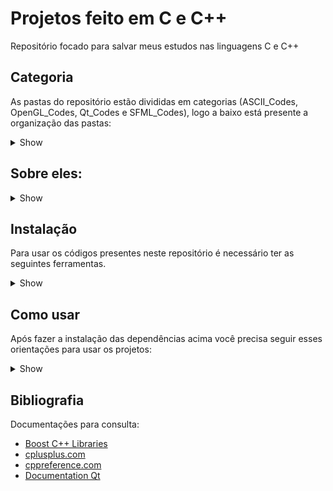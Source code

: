 # Projetos feito em C e C++

Repositório focado para salvar meus estudos nas linguagens C e C++

## Categoria

As pastas do repositório estão divididas em categorias (ASCII_Codes, OpenGL_Codes, Qt_Codes e SFML_Codes), logo a baixo está presente a organização das pastas:
<details><summary>Show</summary>

```bash

    ├── ASCII_Codes
    │   ├── Cubo3DASCII
    │   ├── dotenv
    │   ├── ExpressoesNumericas
    │   ├── Natal code
    │   ├── PenduloDuploASCII
    │   ├── RGB_Terminal 
    │   ├── SnakeGame
    │   ├── Tic-Tac-Toe
    │   └── termtetris
    ├── OpenGL_Codes
    │   ├── Esfera3DOpenGL
    │   ├── Torus3DOpenGL
    │   └── TrianguloOpenGL
    ├── Qt_Codes
    │   ├── CuboOpenGL
    │   └── MiniNavegador
    └── SFML_Codes
        ├── BlackHole_Newtonian
        ├── FractalTree
        ├── Modelos3DSFML
        ├── Orb
        └── PenduloDuplo_SFML
```

</details>


## Sobre eles:

<details><summary>Show</summary>

**ASCII Codes**

- Cubo3DASCII é um cubo feito em C++ sendo feito o plot em modo texto. Foi feito no Linux.
  - OBS: Este projeto foi feito com base no vídeo do canal [Servet Guinarogiu](https://youtu.be/p09i_hoFdd0) para praticar C++.

- dotenv é um projeto com duas funções, gera uma chave de API aleatória (key.cpp), lê o arquivo .env e mostra na tela as variáveis de ambiente (env_read.cpp), no caso API_KEY no .env de exemplo. Foi feito em C++.

- ExpressoesNumericas é uma calculadora de expressões algébricas, resolve expressões com adição, subtração, multiplicação, divisão e potência e pode usar parênteses para separar melhor a ordem da resolução. Foi feito em C++.
  - OBS: Este projeto foi feito com base no desafio 14 do site [OsProgramadores](https://osprogramadores.com/), caso queira conhecer os [Desafios](https://osprogramadores.com/desafios/) fique a vontade.

- Tic-Tac-Toe é o jogo da velha feito em C++ usando classes (uma tentativa de classe abstrata). Foi feito no Linux.

- Natal code é uma árvore de Natal feita em C. Foi feito no Windows e testada no Linux.

- PenduloDuploASCII é uma simulação do movimento caótico de um pêndulo duplo, seu plot é em modo texto (ASCII). Foi feito no Linux.
  - OBS: Esta simulação foi feita com base no código do [DinoZ1729](https://github.com/DinoZ1729/Double-Pendulum) para estudar sobre simulações de movimentos caóticos e praticar C++.

- RGB_Terminal é um suporte para imagens para o terminal. Foi feito em C++ no Linux.
  - OBS: Este suporte foi feito com base no vídeo [_3D ASCII with Colors_](https://youtu.be/M-sIyi9VMSU) do canal [Tsoding Daily](https://www.youtube.com/@TsodingDaily).

- SnakeGame é o jogo da cobrinha feito em C. Foi feito no Linux.

**OpenGL Codes**

- Esfera3DOpenGL é uma esfera feita em C++ usando a biblioteca OpenGL e o Glut. Foi feito no Linux.

- Torus3DOpenGL é uma toróide feita em C++ usando a biblioteca OpenGL e o Glut. Foi feito no Linux.

- TrianguloOpenGL é um triângulo colorido feito em C++ usando a biblioteca OpenGL e o Glut. Foi feito no Linux.

**Qt Codes**

- CuboOpenGL é um cubo feito com as funções do Qt6 e C++. Foi feito no Linux com a IDE Qt Creator.

- MiniNavegador é um navegador que pode mostrar páginas Web por link, foi feito com o Qt6 e C++. Foi usado o Linux e a IDE Qt Creator.

**SFML Codes**

- FractalTree é um modelo matemático da área dos fractais e é uma boa demonstração de recursão usando o C++ e a biblioteca do SFML. Foi feito no Linux.

- Modelos3DSFML fiz dois modelos 3D de uma esfera e uma rosquinha usando o SFML e matemática. Foi feito no Linux.
  - OBS: Na pasta a uma pasta com nome de img, o site de onde veio as imagens é [Solar System Scope](https://www.solarsystemscope.com/textures/). O uso das imagens foi para aplicar uma textura para testar.

- Orb é desenhado 3 órbitas e ao longo que elas vão passando fica seu rastro em 3 cores diferentes (vermelho, ciano e preto), seu desenho foi feito com auxílio da biblioteca SFML. Foi feito no Linux.

- PenduloDuplo_SFML é uma simulação de um pêndulo duplo, seu plot foi feito utilizando a biblioteca do SFML. Foi feito no sistema operacional Debian em C++.

</details>

## Instalação

Para usar os códigos presentes neste repositório é necessário ter as seguintes ferramentas.

<details><summary>Show</summary>


- O OpenGL e o Glut estão disponíveis no site:

```
https://www.khronos.org/opengl/wiki/Getting_Started
https://www.opengl.org/resources/libraries/glut/glut_downloads.php
```

- O SFML está disponível no link:

```
https://www.sfml-dev.org/
```

- Instalação no Linux para as ferramentas do C e C++ (Debian):

```
sudo apt install cmake make gcc g++
```

- Instalação no Windows para as ferramentas do C e C++:

No Windows use o MinGW e instale o gcc, g++, cmake e make, o link do site:

```
https://www.mingw-w64.org/
```

- Instalação do Qt6:

Siga a documentação do site do Qt, segue o link do site:

```
https://www.qt.io/
```

</details>

## Como usar

Após fazer a instalação das dependências acima você precisa seguir esses orientações para usar os projetos:


<details><summary>Show</summary>


Para os projetos com CMakeLists.txt é só rodar o comando:
```
cmake -B build
cd build/
make
./Nome_do_Executável
```

Para os projetos com Makefile é só rodar o comando:
```
make run
```
Ou abra o arquivo Makefile e veja quais os comandos existem e teste cada um.

</details>

## Bibliografia

Documentações para consulta:

 - [Boost C++ Libraries](https://www.boost.org/)
 - [cplusplus.com](https://cplusplus.com/)
 - [cppreference.com](https://pt.cppreference.com/w/P%C3%A1gina_principal)
 - [Documentation Qt](https://doc.qt.io/)
